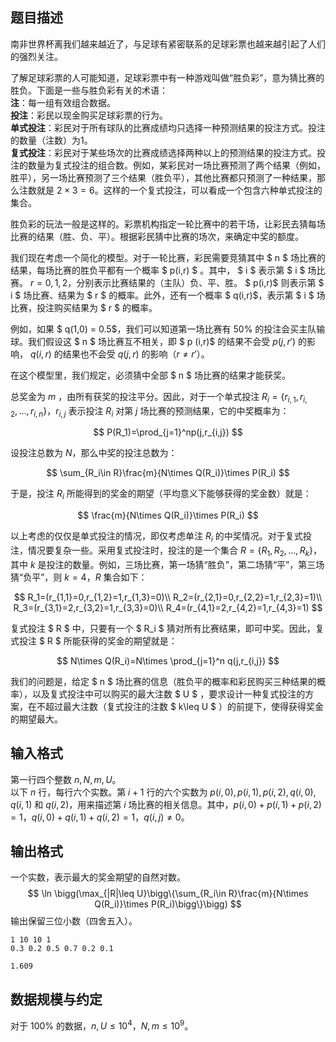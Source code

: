 ## 题目描述

 南非世界杯离我们越来越近了，与足球有紧密联系的足球彩票也越来越引起了人们的强烈关注。

了解足球彩票的人可能知道，足球彩票中有一种游戏叫做“胜负彩”，意为猜比赛的胜负。下面是一些与胜负彩有关的术语：  
  **注**：每一组有效组合数据。  
  **投注**：彩民以现金购买足球彩票的行为。  
**单式投注**：彩民对于所有球队的比赛成绩均只选择一种预测结果的投注方式。投注的数量（注数）为1。  
**复式投注**：彩民对于某些场次的比赛成绩选择两种以上的预测结果的投注方式。投注的数量为复式投注的组合数。例如，某彩民对一场比赛预测了两个结果（例如，胜平），另一场比赛预测了三个结果（胜负平），其他比赛都只预测了一种结果，那么注数就是 $2 \times 3 = 6$。这样的一个复式投注，可以看成一个包含六种单式投注的集合。

胜负彩的玩法一般是这样的。彩票机构指定一轮比赛中的若干场，让彩民去猜每场比赛的结果（胜、负、平）。根据彩民猜中比赛的场次，来确定中奖的额度。

我们现在考虑一个简化的模型。对于一轮比赛，彩民需要竞猜其中  $ n $  场比赛的结果，每场比赛的胜负平都有一个概率  $ p(i,r) $ 。其中， $ i $ 表示第 $ i $ 场比赛。 $r = 0, 1, 2$，分别表示比赛结果的（主队）负、平、胜。 $ p(i,r)$ 则表示第 $ i $ 场比赛、结果为 $ r $ 的概率。此外，还有一个概率 $ q(i,r)$，表示第 $ i $ 场比赛，投注购买结果为 $ r $ 的概率。

例如，如果 $ q(1,0) = 0.5$，我们可以知道第一场比赛有 $50\%$ 的投注会买主队输球。我们假设这 $ n $ 场比赛互不相关，即 $ p (i,r)$ 的结果不会受 $p(j,r')$ 的影响， $q(i,r)$  的结果也不会受 $q(j,r)$ 的影响（$r\not = r'$）。

在这个模型里，我们规定，必须猜中全部 $ n $ 场比赛的结果才能获奖。

总奖金为 $m$ ，由所有获奖的投注平分。因此，对于一个单式投注 $R_i=\{r_{i,1}, r_{i,2}, …, r_{i,n}\}$，$r_{i,j}$ 表示投注 $R_i$ 对第 $j$ 场比赛的预测结果，它的中奖概率为：

$$
P(R_1)=\prod_{j=1}^np(j,r_{i,j})
$$



设投注总数为 $N$，那么中奖的投注总数为：

$$
\sum_{R_i\in R}\frac{m}{N\times Q(R_i)}\times P(R_i)
$$


于是，投注 $R_i$ 所能得到的奖金的期望（平均意义下能够获得的奖金数）就是：

$$
\frac{m}{N\times Q(R_i)}\times P(R_i)
$$



以上考虑的仅仅是单式投注的情况，即仅考虑单注 $R_i$ 的中奖情况。对于复式投注，情况要复杂一些。采用复式投注时，投注的是一个集合 $R = \{R_1, R_2, …, R_k\}$，其中 $k$ 是投注的数量。例如，三场比赛，第一场猜“胜负”，第二场猜“平”，第三场猜“负平”，则 $k=4$，$R$ 集合如下：

$$
R_1=(r_{1,1}=0,r_{1,2}=1,r_{1,3}=0)\\
R_2=(r_{2,1}=0,r_{2,2}=1,r_{2,3}=1)\\
R_3=(r_{3,1}=2,r_{3,2}=1,r_{3,3}=0)\\
R_4=(r_{4,1}=2,r_{4,2}=1,r_{4,3}=1)
$$


复式投注 $ R $ 中，只要有一个 $ R_i $ 猜对所有比赛结果，即可中奖。因此，复式投注 $ R $ 所能获得的奖金的期望就是：

$$
N\times Q(R_i)=N\times \prod_{j=1}^n q(j,r_{i,j})
$$



我们的问题是，给定 $ n $ 场比赛的信息（胜负平的概率和彩民购买三种结果的概率），以及复式投注中可以购买的最大注数 $ U $ ，要求设计一种复式投注的方案，在不超过最大注数（复式投注的注数 $ k\leq U $ ）的前提下，使得获得奖金的期望最大。

## 输入格式

第一行四个整数 $n, N, m, U$。  
以下 $n$ 行，每行六个实数。第 $i + 1$ 行的六个实数为 $p(i, 0), p(i, 1), p(i, 2), q(i, 0), q(i, 1)$ 和 $q(i, 2)$，用来描述第 $i$ 场比赛的相关信息。其中，$p(i, 0) + p(i, 1) + p(i, 2) = 1$，$q(i, 0) + q(i, 1) + q(i, 2) = 1$，$q(i, j) \not = 0$。

## 输出格式

一个实数，表示最大的奖金期望的自然对数。
$$
\ln \bigg(\max_{|R|\leq U}\bigg\{\sum_{R_i\in R}\frac{m}{N\times Q(R_i)}\times P(R_i)\bigg\}\bigg)
$$
输出保留三位小数（四舍五入）。



```input1
1 10 10 1
0.3 0.2 0.5 0.7 0.2 0.1
```

```output1
1.609
```

## 数据规模与约定

对于 $100\%$ 的数据，$n, U \leq 10^4$，$N,m \leq 10^9$。